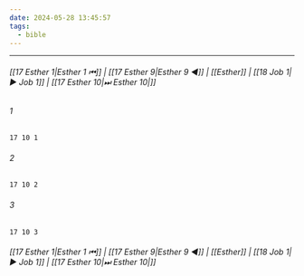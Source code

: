 ```yaml
---
date: 2024-05-28 13:45:57
tags:
  - bible
---
```

___

###### [[17 Esther 1|Esther 1 ⏮]] | [[17 Esther 9|Esther 9 ◀]] | [[Esther]] | [[18 Job 1|▶ Job 1]] | [[17 Esther 10|⏭ Esther 10|]]

###### 1
``` verse
17 10 1 
```
###### 2
``` verse
17 10 2 
```
###### 3
``` verse
17 10 3 
```

###### [[17 Esther 1|Esther 1 ⏮]] | [[17 Esther 9|Esther 9 ◀]] | [[Esther]] | [[18 Job 1|▶ Job 1]] | [[17 Esther 10|⏭ Esther 10|]]

